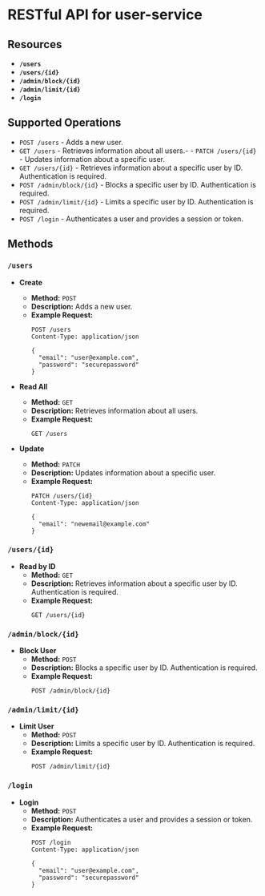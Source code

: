 # RESTful API for user-service

## Resources

- **`/users`**
- **`/users/{id}`**
- **`/admin/block/{id}`**
- **`/admin/limit/{id}`**
- **`/login`**

## Supported Operations
- `POST /users` - Adds a new user.
- `GET /users` - Retrieves information about all users.- - `PATCH /users/{id}` - Updates information about a specific user.
- `GET /users/{id}` - Retrieves information about a specific user by ID. Authentication is required.
- `POST /admin/block/{id}` - Blocks a specific user by ID. Authentication is required.
- `POST /admin/limit/{id}` - Limits a specific user by ID. Authentication is required.
- `POST /login` - Authenticates a user and provides a session or token.

## Methods

### **`/users`**

- **Create**
  - **Method:** `POST`
  - **Description:** Adds a new user.
  - **Example Request:**
    ```http
    POST /users
    Content-Type: application/json

    {
      "email": "user@example.com",
      "password": "securepassword"
    }
    ```

- **Read All**
  - **Method:** `GET`
  - **Description:** Retrieves information about all users.
  - **Example Request:**
    ```http
    GET /users
    ```

- **Update**
  - **Method:** `PATCH`
  - **Description:** Updates information about a specific user.
  - **Example Request:**
    ```http
    PATCH /users/{id}
    Content-Type: application/json

    {
      "email": "newemail@example.com"
    }
    ```

### **`/users/{id}`**

- **Read by ID**
  - **Method:** `GET`
  - **Description:** Retrieves information about a specific user by ID. Authentication is required.
  - **Example Request:**
    ```http
    GET /users/{id}
    ```

### **`/admin/block/{id}`**

- **Block User**
  - **Method:** `POST`
  - **Description:** Blocks a specific user by ID. Authentication is required.
  - **Example Request:**
    ```http
    POST /admin/block/{id}
    ```

### **`/admin/limit/{id}`**

- **Limit User**
  - **Method:** `POST`
  - **Description:** Limits a specific user by ID. Authentication is required.
  - **Example Request:**
    ```http
    POST /admin/limit/{id}
    ```

### **`/login`**

- **Login**
  - **Method:** `POST`
  - **Description:** Authenticates a user and provides a session or token.
  - **Example Request:**
    ```http
    POST /login
    Content-Type: application/json

    {
      "email": "user@example.com",
      "password": "securepassword"
    }
    ```
